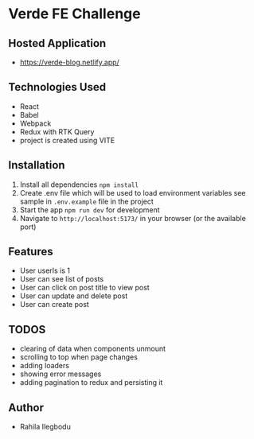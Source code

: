 # Verde FE Challenge

## Hosted Application

- https://verde-blog.netlify.app/

## Technologies Used

- React
- Babel
- Webpack
- Redux with RTK Query
- project is created using VITE

## Installation

1.  Install all dependencies `npm install`
2.  Create .env file which will be used to load environment variables see sample in `.env.example` file in the project
3.  Start the app `npm run dev` for development
4.  Navigate to `http://localhost:5173/` in your browser (or the available port)

## Features

- User userIs is 1
- User can see list of posts
- User can click on post title to view post
- User can update and delete post
- User can create post

 ## TODOS
- clearing of data when components unmount
- scrolling to top when page changes
- adding loaders
- showing error messages
- adding pagination to redux and persisting it
 
 ## Author

- Rahila Ilegbodu
